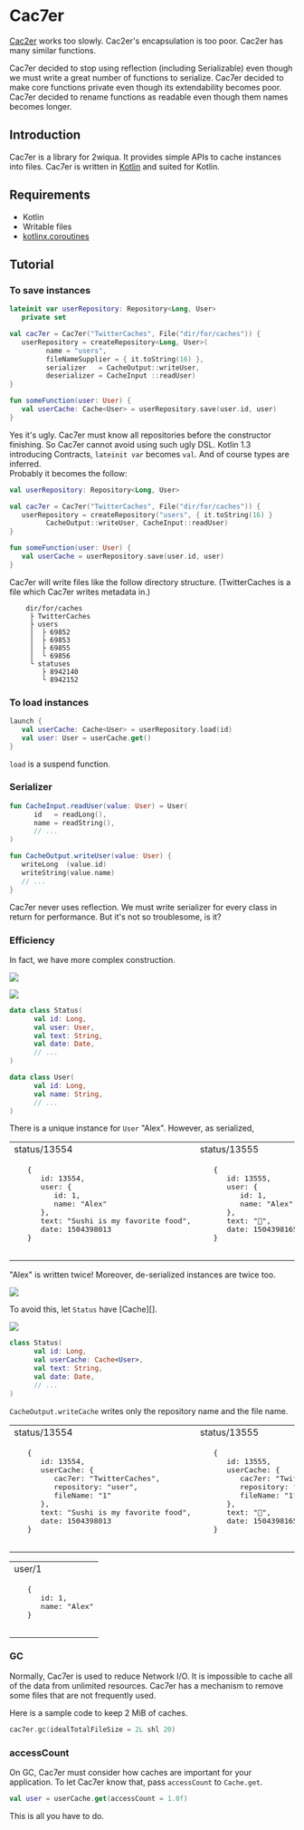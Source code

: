 
Cac7er
================================================================================
[Cac2er](http://2wiqua.wcaokaze.com/gitbucket/wcaokaze/Cac2er) works too slowly.
Cac2er's encapsulation is too poor. Cac2er has many similar functions.

Cac7er decided to stop using reflection (including Serializable) even though we
must write a great number of functions to serialize. Cac7er decided to make core
functions private even though its extendability becomes poor. Cac7er decided to
rename functions as readable even though them names becomes longer.


Introduction
--------------------------------------------------------------------------------
Cac7er is a library for 2wiqua. It provides simple APIs to cache instances into
files. Cac7er is written in [Kotlin](http://kotlinlang.org) and suited for
Kotlin.


Requirements
--------------------------------------------------------------------------------
- Kotlin
- Writable files
- [kotlinx.coroutines](https://github.com/Kotlin/kotlinx.coroutines)


Tutorial
--------------------------------------------------------------------------------

### To save instances

```kotlin
lateinit var userRepository: Repository<Long, User>
   private set

val cac7er = Cac7er("TwitterCaches", File("dir/for/caches")) {
   userRepository = createRepository<Long, User>(
         name = "users",
         fileNameSupplier = { it.toString(16) },
         serializer   = CacheOutput::writeUser,
         deserializer = CacheInput ::readUser)
}

fun someFunction(user: User) {
   val userCache: Cache<User> = userRepository.save(user.id, user)
}
```

Yes it's ugly. Cac7er must know all repositories before the constructor
finishing. So Cac7er cannot avoid using such ugly DSL. Kotlin 1.3 introducing
Contracts, `lateinit var` becomes `val`. And of course types are inferred.  
Probably it becomes the follow:
```kotlin
val userRepository: Repository<Long, User>

val cac7er = Cac7er("TwitterCaches", File("dir/for/caches")) {
   userRepository = createRepository("users", { it.toString(16) }
         CacheOutput::writeUser, CacheInput::readUser)
}

fun someFunction(user: User) {
   val userCache = userRepository.save(user.id, user)
}
```


Cac7er will write files like the follow directory structure. (TwitterCaches is a
file which Cac7er writes metadata in.)
```
    dir/for/caches
     ├ TwitterCaches
     ├ users
     │  ├ 69852
     │  ├ 69853
     │  ├ 69855
     │  └ 69856
     └ statuses
        ├ 8942140
        └ 8942152
```


### To load instances

```kotlin
launch {
   val userCache: Cache<User> = userRepository.load(id)
   val user: User = userCache.get()
}
```

`load` is a suspend function.


### Serializer

```kotlin
fun CacheInput.readUser(value: User) = User(
      id   = readLong(),
      name = readString(),
      // ...
)

fun CacheOutput.writeUser(value: User) {
   writeLong  (value.id)
   writeString(value.name)
   // ...
}
```

Cac7er never uses reflection. We must write serializer for every class in return
for performance. But it's not so troublesome, is it?


### Efficiency

In fact, we have more complex construction.

![](http://2wiqua.wcaokaze.com/gitbucket/wcaokaze/Cac7er/raw/master/timeline.svg)

![](http://2wiqua.wcaokaze.com/gitbucket/wcaokaze/Cac7er/raw/master/badInstances.svg)

```kotlin
data class Status(
      val id: Long,
      val user: User,
      val text: String,
      val date: Date,
      // ...
)

data class User(
      val id: Long,
      val name: String,
      // ...
)
```

There is a unique instance for `User` "Alex". However, as serialized,

<table>
<tr>
   <td>status/13554</td>
   <td>status/13555</td>
</tr>
<tr>
   <td>
   <pre>
   {
      id: 13554,
      user: {
         id: 1,
         name: "Alex"
      },
      text: "Sushi is my favorite food",
      date: 1504398013
   }
   </pre>
   </td>
   <td>
   <pre>
   {
      id: 13555,
      user: {
         id: 1,
         name: "Alex"
      },
      text: "🍣",
      date: 1504398165
   }
   </pre>
   </td>
</tr>
</table>

"Alex" is written twice! Moreover, de-serialized instances are twice too.

![](http://2wiqua.wcaokaze.com/gitbucket/wcaokaze/Cac7er/raw/master/badInstances2.svg)

To avoid this, let `Status` have [Cache][].

![](http://2wiqua.wcaokaze.com/gitbucket/wcaokaze/Cac7er/raw/master/goodInstances.svg)

```kotlin
class Status(
      val id: Long,
      val userCache: Cache<User>,
      val text: String,
      val date: Date,
      // ...
)
```

`CacheOutput.writeCache` writes only the repository name and the file name.

<table>
<tr>
   <td>status/13554</td>
   <td>status/13555</td>
</tr>
<tr>
   <td>
   <pre>
   {
      id: 13554,
      userCache: {
         cac7er: "TwitterCaches",
         repository: "user",
         fileName: "1"
      },
      text: "Sushi is my favorite food",
      date: 1504398013
   }
   </pre>
   </td>
   <td>
   <pre>
   {
      id: 13555,
      userCache: {
         cac7er: "TwitterCaches",
         repository: "user",
         fileName: "1"
      },
      text: "🍣",
      date: 1504398165
   }
   </pre>
   </td>
</tr>
</table>
<table>
<tr>
   <td>user/1</td>
</tr>
<tr>
   <td>
   <pre>
   {
      id: 1,
      name: "Alex"
   }
   </pre>
   </td>
</tr>
</table>


### GC

Normally, Cac7er is used to reduce Network I/O. It is impossible to cache all of
the data from unlimited resources. Cac7er has a mechanism to remove some files
that are not frequently used.

Here is a sample code to keep 2 MiB of caches.
```kotlin
cac7er.gc(idealTotalFileSize = 2L shl 20)
```


### accessCount

On GC, Cac7er must consider how caches are important for your application.
To let Cac7er know that, pass `accessCount` to `Cache.get`.
```kotlin
val user = userCache.get(accessCount = 1.0f)
```

This is all you have to do.

